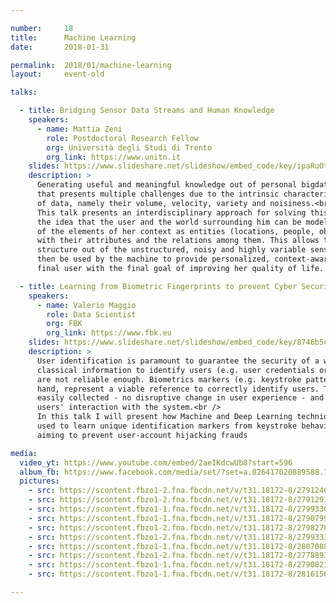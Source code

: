 ```yaml
---

number:     18
title:      Machine Learning
date:       2018-01-31

permalink:  2018/01/machine-learning
layout:     event-old

talks:

  - title: Bridging Sensor Data Streams and Human Knowledge
    speakers:
      - name: Mattia Zeni
        role: Postdoctoral Research Fellow
        org: Università degli Studi di Trento
        org_link: https://www.unitn.it
    slides: https://www.slideshare.net/slideshow/embed_code/key/ipaRuOt9MSZ9G7
    description: >
      Generating useful and meaningful knowledge out of personal bigdata is a difficult task
      that presents multiple challenges due to the intrinsic characteristics of these type
      of data, namely their volume, velocity, variety and noisiness.<br />
      This talk presents an interdisciplinary approach for solving this problem, based on
      the idea that the user and the world surrounding him can be modelled, defining most
      of the elements of her context as entities (locations, people, objects) in addition
      with their attributes and the relations among them. This allows to create a
      structure out of the unstructured, noisy and highly variable sensor data that can
      then be used by the machine to provide personalized, context-aware services to the
      final user with the final goal of improving her quality of life.

  - title: Learning from Biometric Fingerprints to prevent Cyber Security threats
    speakers:
      - name: Valerio Maggio
        role: Data Scientist
        org: FBK
        org_link: https://www.fbk.eu
    slides: https://www.slideshare.net/slideshow/embed_code/key/8746b5c130e74ac7bec75ddb1e205fca
    description: >
      User identification is paramount to guarantee the security of a web system. However,
      classical information to identify users (e.g. user credentials or browsing history)
      are not reliable enough. Biometrics markers (e.g. keystroke patterns), on the other
      hand, represent a viable reference to correctly identify users. These data can be
      easily collected - no disruptive change in user experience - and can be derived from
      users' interaction with the system.<br />
      In this talk I will present how Machine and Deep Learning techniques can be effectively
      used to learn unique identification markers from keystroke behavioural patterns of users
      aiming to prevent user-account hijacking frauds

media:
  video_yt: https://www.youtube.com/embed/2aeIKdcwUb8?start=596
  album_fb: https://www.facebook.com/media/set/?set=a.826417020889588.1073741852.476076519256975&type=3
  pictures:
    - src: https://scontent.fbzo1-2.fna.fbcdn.net/v/t31.18172-8/27912463_826420427555914_8082660576823969071_o.jpg?_nc_cat=103&ccb=1-7&_nc_sid=5f2048&_nc_ohc=VYSoGDsQTzsAX-GJqNt&_nc_ht=scontent.fbzo1-2.fna&oh=00_AfDZizqOsCr8qutk_bYxPUOVtSmgTyqEPmRhzZ7uXjm8FA&oe=6618340B
    - src: https://scontent.fbzo1-2.fna.fbcdn.net/v/t31.18172-8/27912915_826418914222732_3738083962397179411_o.jpg?_nc_cat=108&ccb=1-7&_nc_sid=5f2048&_nc_ohc=4T6lhBPW6QMAX_w8q_J&_nc_ht=scontent.fbzo1-2.fna&oh=00_AfB9bvHqbyAqPDcL7pPzYHYzf7NAuAwWebU8P6MriUNz-g&oe=66181F6C
    - src: https://scontent.fbzo1-1.fna.fbcdn.net/v/t31.18172-8/27993306_826418594222764_4100985737802159901_o.jpg?_nc_cat=100&ccb=1-7&_nc_sid=5f2048&_nc_ohc=ACUc2sMy8hoAX9naOLJ&_nc_ht=scontent.fbzo1-1.fna&oh=00_AfAfUsNTqql-8oRj3VJfhY0lpMbWcl0Ll3ehLuVJfR2N4Q&oe=661843F4
    - src: https://scontent.fbzo1-1.fna.fbcdn.net/v/t31.18172-8/27907992_826419254222698_5741682138154056151_o.jpg?_nc_cat=104&ccb=1-7&_nc_sid=5f2048&_nc_ohc=ycma2COBmfMAX-PDSF6&_nc_ht=scontent.fbzo1-1.fna&oh=00_AfB3MJgCxo56LGjShDI-TbobmHOsoA7NwF4iDW-Rd6p1Mw&oe=66181351
    - src: https://scontent.fbzo1-2.fna.fbcdn.net/v/t31.18172-8/27982780_826417717556185_6472100380732595349_o.jpg?_nc_cat=109&ccb=1-7&_nc_sid=5f2048&_nc_ohc=Fnkw21Np4QgAX8GogWC&_nc_ht=scontent.fbzo1-2.fna&oh=00_AfBvyr0mB-bcHxs4vDEchSk1zUghLI2_rKJF5t-MRArUqw&oe=6618421E
    - src: https://scontent.fbzo1-2.fna.fbcdn.net/v/t31.18172-8/27993335_826420727555884_2911314638030930321_o.jpg?_nc_cat=109&ccb=1-7&_nc_sid=5f2048&_nc_ohc=drkl5AeZo5MAX_GMng1&_nc_ht=scontent.fbzo1-2.fna&oh=00_AfCBIm0HGtA2dzl9D2JmjnUki-lqGMoQUNBZfhVMQ6YD3A&oe=661841EA
    - src: https://scontent.fbzo1-1.fna.fbcdn.net/v/t31.18172-8/28070884_826420517555905_2890826377885527078_o.jpg?_nc_cat=105&ccb=1-7&_nc_sid=5f2048&_nc_ohc=2kX4DZsq5JEAX9gracl&_nc_ht=scontent.fbzo1-1.fna&oh=00_AfDRMPGant_JBKj1RXX8wxf7yYIk5aCwKchREJNkgvFafQ&oe=66182A88
    - src: https://scontent.fbzo1-2.fna.fbcdn.net/v/t31.18172-8/27788937_826419930889297_1998268274098059749_o.jpg?_nc_cat=111&ccb=1-7&_nc_sid=5f2048&_nc_ohc=ARIynv1GUJAAX9Pafs6&_nc_ht=scontent.fbzo1-2.fna&oh=00_AfDUskghN23Bk4nf_7OsN1oN64x_psVR9f2NWiXMsLaCtg&oe=66182401
    - src: https://scontent.fbzo1-1.fna.fbcdn.net/v/t31.18172-8/27908212_826420290889261_6305054757840125137_o.jpg?_nc_cat=100&ccb=1-7&_nc_sid=5f2048&_nc_ohc=3p3nk_V_wxMAX-MuN38&_nc_ht=scontent.fbzo1-1.fna&oh=00_AfArQQ45eee21nkdJwgIZwRTI94Q5fKyL-f6ysO0QmOZeg&oe=66182F32
    - src: https://scontent.fbzo1-1.fna.fbcdn.net/v/t31.18172-8/28161562_826419927555964_3546585746684809950_o.jpg?_nc_cat=101&ccb=1-7&_nc_sid=5f2048&_nc_ohc=I-ioPUGUO9EAX9qbiPc&_nc_ht=scontent.fbzo1-1.fna&oh=00_AfDggCWa-V1iNPzeUT7anIFOzkvoYK8ttWEbdwoCCnmDxw&oe=6618160A

---
```


